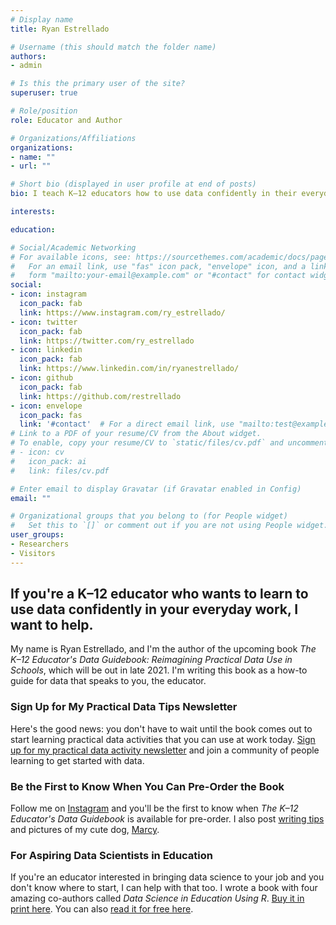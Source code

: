 ```yaml
---
# Display name
title: Ryan Estrellado

# Username (this should match the folder name)
authors:
- admin

# Is this the primary user of the site?
superuser: true

# Role/position
role: Educator and Author

# Organizations/Affiliations
organizations: 
- name: ""
- url: ""

# Short bio (displayed in user profile at end of posts)
bio: I teach K–12 educators how to use data confidently in their everyday work.

interests:

education:

# Social/Academic Networking
# For available icons, see: https://sourcethemes.com/academic/docs/page-builder/#icons
#   For an email link, use "fas" icon pack, "envelope" icon, and a link in the
#   form "mailto:your-email@example.com" or "#contact" for contact widget.
social:
- icon: instagram
  icon_pack: fab
  link: https://www.instagram.com/ry_estrellado/
- icon: twitter
  icon_pack: fab
  link: https://twitter.com/ry_estrellado
- icon: linkedin
  icon_pack: fab
  link: https://www.linkedin.com/in/ryanestrellado/
- icon: github
  icon_pack: fab
  link: https://github.com/restrellado
- icon: envelope
  icon_pack: fas
  link: '#contact'  # For a direct email link, use "mailto:test@example.org".
# Link to a PDF of your resume/CV from the About widget.
# To enable, copy your resume/CV to `static/files/cv.pdf` and uncomment the lines below.
# - icon: cv
#   icon_pack: ai
#   link: files/cv.pdf

# Enter email to display Gravatar (if Gravatar enabled in Config)
email: ""

# Organizational groups that you belong to (for People widget)
#   Set this to `[]` or comment out if you are not using People widget.
user_groups:
- Researchers
- Visitors
---
```


## If you're a K–12 educator who wants to learn to use data confidently in your everyday work, I want to help. 

My name is Ryan Estrellado, and I'm the author of the upcoming book *The K–12 Educator's Data Guidebook: Reimagining Practical Data Use in Schools*, which will be out in late 2021. I'm writing this book as a how-to guide for data that speaks to you, the educator. 

### Sign Up for My Practical Data Tips Newsletter

Here's the good news: you don't have to wait until the book comes out to start learning practical data activities that you can use at work today. [Sign up for my practical data activity newsletter](https://mailchi.mp/25cd9ce3ce44/k12-educators-data-activities) and join a community of people learning to get started with data. 

### Be the First to Know When You Can Pre-Order the Book

Follow me on [Instagram](https://www.instagram.com/ry_estrellado/) and you'll be the first to know when *The K–12 Educator's Data Guidebook* is available for pre-order. I also post [writing tips](https://www.instagram.com/p/CPo1cxkAQhr/?utm_source=ig_web_copy_link) and pictures of my cute dog, [Marcy](https://www.instagram.com/p/CQM4ltEIIYe/?utm_source=ig_web_copy_link). 

### For Aspiring Data Scientists in Education

If you're an educator interested in bringing data science to your job and you don't know where to start, I can help with that too. I wrote a book with four amazing co-authors called *Data Science in Education Using R*. [Buy it in print here](https://www.amazon.com/Data-Science-Education-Using-R/dp/0367422255/ref=sr_1_3?dchild=1&keywords=data+science+in+education+using+r&qid=1624421665&sr=8-3). You can also [read it for free here](https://datascienceineducation.com).
